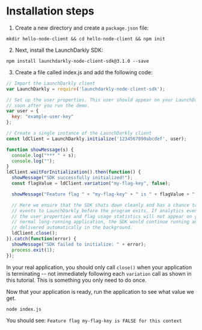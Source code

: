 # Installation steps
1. Create a new directory and create a `package.json` file:
```shell
mkdir hello-node-client && cd hello-node-client && npm init
```

2. Next, install the LaunchDarkly SDK:
```shell
npm install launchdarkly-node-client-sdk@3.1.0 --save
```

3. Create a file called index.js and add the following code:
```js
// Import the LaunchDarkly client
var LaunchDarkly = require('launchdarkly-node-client-sdk');

// Set up the user properties. This user should appear on your LaunchDarkly users dashboard
// soon after you run the demo.
var user = {
  key: "example-user-key"
};

// Create a single instance of the LaunchDarkly client
const ldClient = LaunchDarkly.initialize('1234567890abcdef', user);

function showMessage(s) {
  console.log("*** " + s);
  console.log("");
}
ldClient.waitForInitialization().then(function() {
  showMessage("SDK successfully initialized!");
  const flagValue = ldClient.variation("my-flag-key", false);

  showMessage("Feature flag " + "my-flag-key" + " is " + flagValue + " for this user");

  // Here we ensure that the SDK shuts down cleanly and has a chance to deliver analytics
  // events to LaunchDarkly before the program exits. If analytics events are not delivered,
  // the user properties and flag usage statistics will not appear on your dashboard. In a
  // normal long-running application, the SDK would continue running and events would be
  // delivered automatically in the background.
  ldClient.close();
}).catch(function(error) {
  showMessage("SDK failed to initialize: " + error);
  process.exit(1);
});
```

In your real application, you should only call `close()` when your application is terminating -- not immediately following each `variation` call as shown in this tutorial. This is something you only need to do once.

Now that your application is ready, run the application to see what value we get.
```shell
node index.js
```

You should see:
`Feature flag my-flag-key is FALSE for this context`
